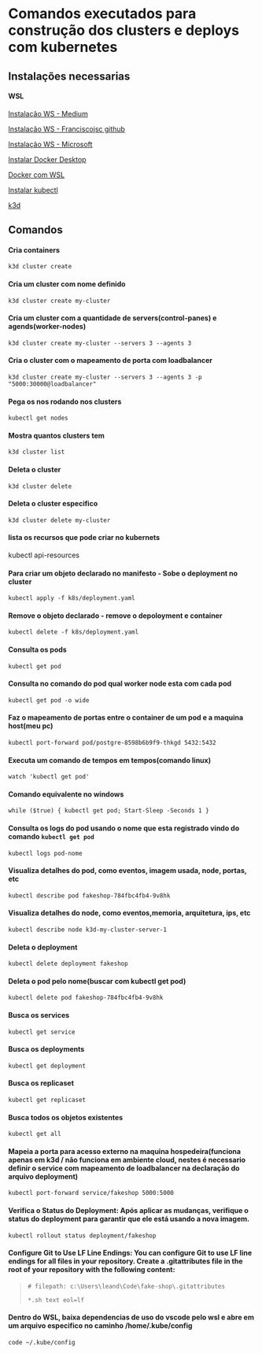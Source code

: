 # Comandos executados para construção dos clusters e deploys com kubernetes

## Instalações necessarias

#### WSL 

[Instalação WS - Medium](https://medium.com/@liu-qilong/a-complete-guide-to-setup-wsl-windows-subsystem-for-linux-4547e88b6cdb)

[Instalação WS - Franciscojsc github](https://gist.github.com/franciscojsc/127da118d12a0b83c064407c5e860d71)

[Instalação WS - Microsoft](https://learn.microsoft.com/en-us/windows/wsl/wsl-config#configure-global-options-with-wslconfig)

[Instalar Docker Desktop](https://docs.docker.com/desktop/setup/install/windows-install/)

[Docker com WSL](https://learn.microsoft.com/pt-br/windows/wsl/tutorials/wsl-containers)

[Instalar kubectl](https://kubernetes.io/docs/tasks/tools/install-kubectl-windows/)

[k3d](https://k3d.io/)

## Comandos

#### Cria containers
`k3d cluster create`

#### Cria um cluster com nome definido
`k3d cluster create my-cluster`

#### Cria um cluster com a quantidade de servers(control-panes) e agends(worker-nodes)
`k3d cluster create my-cluster --servers 3 --agents 3`

#### Cria o cluster com o mapeamento de porta com loadbalancer
`k3d cluster create my-cluster --servers 3 --agents 3 -p "5000:30000@loadbalancer"`

#### Pega os nos rodando nos clusters
`kubectl get nodes`

#### Mostra quantos clusters tem
`k3d cluster list`

#### Deleta o cluster
`k3d cluster delete`

#### Deleta o cluster especifico
`k3d cluster delete my-cluster`

#### lista os recursos que pode criar no kubernets
kubectl api-resources

#### Para criar um objeto declarado no manifesto - Sobe o deployment no cluster
`kubectl apply -f k8s/deployment.yaml`

#### Remove o objeto declarado - remove o depoloyment e container
`kubectl delete -f k8s/deployment.yaml`

#### Consulta os pods
`kubectl get pod`

#### Consulta no comando do pod qual worker node esta com cada pod
`kubectl get pod -o wide`

#### Faz o mapeamento de portas entre o container de um pod e a maquina host(meu pc)
`kubectl port-forward pod/postgre-8598b6b9f9-thkgd 5432:5432`

#### Executa um comando de tempos em tempos(comando linux)
`watch 'kubectl get pod'`

#### Comando equivalente no windows
`while ($true) { kubectl get pod; Start-Sleep -Seconds 1 }`

#### Consulta os logs do pod usando o nome que esta registrado vindo do comando `kubectl get pod`
`kubectl logs pod-nome`

#### Visualiza detalhes do pod, como eventos, imagem usada, node, portas, etc
`kubectl describe pod fakeshop-784fbc4fb4-9v8hk`

#### Visualiza detalhes do node, como eventos,memoria, arquitetura, ips, etc
`kubectl describe node k3d-my-cluster-server-1`

#### Deleta o deployment
`kubectl delete deployment fakeshop`

#### Deleta o pod pelo nome(buscar com kubectl get pod)
`kubectl delete pod fakeshop-784fbc4fb4-9v8hk`

#### Busca os services
`kubectl get service`

#### Busca os deployments
`kubectl get deployment`

#### Busca os replicaset
`kubectl get replicaset`

#### Busca todos os objetos existentes
`kubectl get all`

#### Mapeia a porta para acesso externo na maquina hospedeira(funciona apenas em k3d / não funciona em ambiente cloud, nestes é necessario definir o service com mapeamento de loadbalancer na declaração do arquivo deployment)
`kubectl port-forward service/fakeshop 5000:5000`



#### Verifica o Status do Deployment: Após aplicar as mudanças, verifique o status do deployment para garantir que ele está usando a nova imagem.
`kubectl rollout status deployment/fakeshop`

#### Configure Git to Use LF Line Endings: You can configure Git to use LF line endings for all files in your repository. Create a .gitattributes file in the root of your repository with the following content:
>`# filepath: c:\Users\leand\Code\fake-shop\.gitattributes`
>
>`*.sh text eol=lf`

#### Dentro do WSL, baixa dependencias de uso do vscode pelo wsl e abre em um arquivo especifico no caminho /home/.kube/config
`code ~/.kube/config`